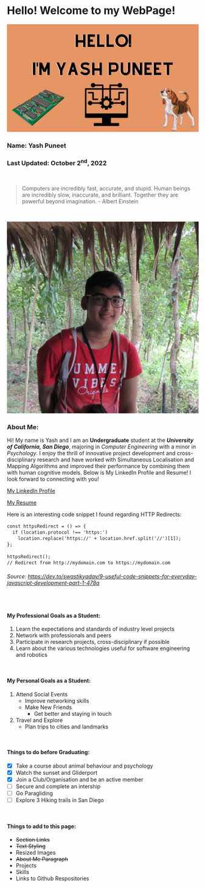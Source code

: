 # Hello! Welcome to my WebPage!

![WebPage Header](images/Header.png)

### Name: Yash Puneet
### Last Updated: October 2<sup>nd</sup>, 2022 

<br>

> Computers are incredibly fast, accurate, and stupid. Human beings are incredibly slow, inaccurate, and brilliant. Together they are powerful beyond imagination. - Albert Einstein

<br>

![An image of me, Yash Puneet](images/Yash.jpg)

### About Me:

Hi! My name is Yash and I am an **Undergraduate** student at the ***University of California, San Diego***, majoring in *Computer Engineering* with a minor in *Psychology*. I enjoy the thrill of innovative project development and cross-disciplinary research and have worked with Simultaneous Localisation and Mapping Algorithms and improved their performance by combining them with human cognitive models. Below is My LinkedIn Profile and Resume! I look forward to connecting with you!

[My LinkedIn Profile](https://www.linkedin.com/in/yashpuneet)

[My Resume](docs/Resume.pdf)

Here is an interesting code snippet I found regarding HTTP Redirects:

```
const httpsRedirect = () => {
  if (location.protocol !== 'https:')
    location.replace('https://' + location.href.split('//')[1]);
};

httpsRedirect();
// Redirect from http://mydomain.com to https://mydomain.com
```
###### Source: https://dev.to/swastikyadav/9-useful-code-snippets-for-everyday-javascript-development-part-1-478a


<br>

#### My Professional Goals as a Student:

1. Learn the expectations and standards of industry level projects
2. Network with professionals and peers
3. Participate in research projects, cross-disciplinary if possible
4. Learn about the various technologies useful for software engineering and
   robotics

<br>

#### My Personal Goals as a Student:

1. Attend Social Events
	* Improve networking skills
	* Make New Friends
		* Get better and staying in touch
2. Travel and Explore 
	* Plan trips to cities and landmarks

<br>

#### Things to do before Graduating:
- [X] Take a course about animal behaviour and psychology
- [X] Watch the sunset and Gliderport
- [X] Join a Club/Organisation and be an active member
- [ ] Secure and complete an intership
- [ ] Go Paragliding
- [ ] Explore 3 Hiking trails in San Diego 

<br>

#### Things to add to this page:
* ~~Section Links~~
* ~~Text Styling~~
* Resized Images
* ~~About Me Paragraph~~
* Projects
* Skills
* Links to Github Respositories

